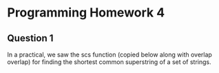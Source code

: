 # Programming Homework 4

## Question 1 
In a practical, we saw the scs function (copied below along with 
overlap
overlap) for finding the shortest common superstring of a set of strings.
